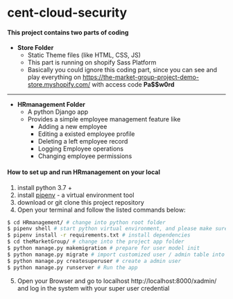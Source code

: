 # cent-cloud-security

#### This project contains two parts of coding

* **Store Folder**
  * Static Theme files (like HTML, CSS, JS)
  * This part is running on shopify Sass Platform
  * Basically you could ignore this coding part, since you can see and play everything on https://the-market-group-project-demo-store.myshopify.com/  with access code **Pa$$w0rd**
  
- - -
* **HRmanagement Folder**
  * A python Django app
  * Provides a simple employee management feature like 
      * Adding a new employee
      * Editing a existed employee profile
      * Deleting a left employee record
      * Logging Employee operations
      * Changing employee permissions

#### How to set up and run HRmanagement on your local

1. install python 3.7 + 
2. install [pipenv](https://github.com/pypa/pipenv) - a virtual environment tool
3. download or git clone this project repository
4. Open your terminal and follow the listed commands below:
```bash
$ cd HRmanagement/ # change into python root folder
$ pipenv shell # start python virtual environment, and please make sure you are running on python 3.7+ 
$ pipenv install -r requirements.txt # install dependencies
$ cd theMarketGroup/ # change into the project app folder
$ python manage.py makemigration # prepare for user model init
$ python manage.py migrate # import customized user / admin table into database
$ python manage.py createsuperuser # create a admin user
$ python manage.py runserver # Run the app
```
5. Open your Browser and go to localhost http://localhost:8000/xadmin/  and log in the system with your super user credential
